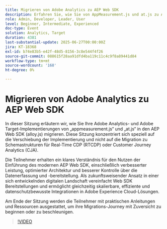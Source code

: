 ```yaml
---
title: Migrieren von Adobe Analytics zu AEP Web SDK
description: Erfahren Sie, wie Sie von AppMeasurement.js und at.js zu AEP Web SDK (alloy.js) migrieren können, um eine bessere Leistung, eine vereinfachte Architektur und zukunftsfähige Adobe-Integrationen zu erhalten.
role: Admin, Developer, Leader, User
level: Beginner, Intermediate, Experienced
doc-type: Event
solution: Analytics, Target
duration: 4381
last-substantial-update: 2025-06-27T00:00:00Z
jira: KT-18368
exl-id: b74e83b5-e42f-48d5-8156-3c8e544f4f26
source-git-commit: 088615f28aa91dfd4ba119c11c4c9f8a89441d84
workflow-type: tm+mt
source-wordcount: '168'
ht-degree: 0%

---
```


# Migrieren von Adobe Analytics zu AEP Web SDK

In dieser Sitzung erläutern wir, wie Sie Ihre Adobe Analytics- und Adobe Target-Implementierungen von „appmeasurement.js“ und „at.js“ in den AEP Web SDK (alloy.js) migrieren. Diese Sitzung konzentriert sich speziell auf die Verschiebung der Implementierung und nicht auf die Migration zu Schemastrukturen für Real-Time CDP (RTCDP) oder Customer Journey Analytics (CJA).

Die Teilnehmer erhalten ein klares Verständnis für den Nutzen der Einführung des modernen AEP Web SDK, einschließlich verbesserter Leistung, optimierter Architektur und besserer Kontrolle über die Datenerfassung und -bereitstellung. Als zukunftsweisender Ansatz in einer sich entwickelnden digitalen Landschaft vereinfacht Web SDK Bereitstellungen und ermöglicht gleichzeitig skalierbare, effiziente und datenschutzbewusste Integrationen in Adobe Experience Cloud-Lösungen.

Am Ende der Sitzung werden die Teilnehmer mit praktischen Anleitungen und Ressourcen ausgestattet, um ihre Migrations-Journey mit Zuversicht zu beginnen oder zu beschleunigen.

>[!VIDEO](https://video.tv.adobe.com/v/3464032/?learn=on&enablevpops)
